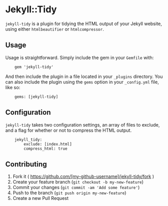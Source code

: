# Jekyll::Tidy

`jekyll-tidy` is a plugin for tidying the HTML output of your Jekyll website, using either `htmlbeautifier` or `htmlcompressor`.

## Usage

Usage is straightforward. Simply include the gem in your `Gemfile` with:

```
    gem 'jekyll-tidy'
```

And then include the plugin in a file located in your `_plugins` directory. You can also include the plugin using the `gems` option in your `_config.yml` file, like so:

```
    gems: [jekyll-tidy]
```

## Configuration

`jekyll-tidy` takes two configuration settings, an array of files to exclude, and a flag for whether or not to compress the HTML output.

```
    jekyll_tidy:
        exclude: [index.html]
        compress_html: true
```

## Contributing

1. Fork it ( https://github.com/[my-github-username]/jekyll-tidy/fork )
2. Create your feature branch (`git checkout -b my-new-feature`)
3. Commit your changes (`git commit -am 'Add some feature'`)
4. Push to the branch (`git push origin my-new-feature`)
5. Create a new Pull Request
